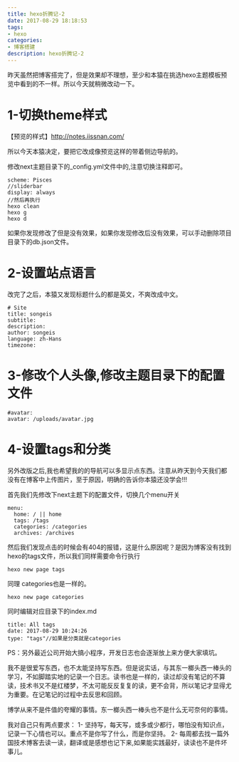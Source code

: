 ```yaml
---
title: hexo折腾记-2
date: 2017-08-29 18:18:53
tags:
- hexo
categories:
- 博客搭建
description: hexo折腾记-2
---
```

昨天虽然把博客搭完了，但是效果却不理想，至少和本猿在挑选hexo主题模板预览中看到的不一样。所以今天就稍微改动一下。
<!-- more -->
# 1-切换theme样式
【预览的样式】http://notes.iissnan.com/

所以今天本猿决定，要把它改成像预览这样的带着侧边导航的。

修改next主题目录下的_config.yml文件中的,注意切换注释即可。

```
scheme: Pisces
//sliderbar
display: always
//然后再执行
hexo clean
hexo g
hexo d
```

如果你发现修改了但是没有效果，如果你发现修改后没有效果，可以手动删除项目目录下的db.json文件。

# 2-设置站点语言
改完了之后，本猿又发现标题什么的都是英文，不爽改成中文。
```
# Site
title: songeis
subtitle:
description:
author: songeis
language: zh-Hans
timezone:
```

# 3-修改个人头像,修改主题目录下的配置文件
```
#avatar:
avatar: /uploads/avatar.jpg
```

# 4-设置tags和分类
另外改版之后,我也希望我的的导航可以多显示点东西。注意从昨天到今天我们都没有在博客中上传图片，至于原因，明确的告诉你本猿还没学会!!!

首先我们先修改下next主题下的配置文件，切换几个menu开关
```
menu:
  home: / || home
  tags: /tags
  categories: /categories
  archives: /archives
```

然后我们发现点击的时候会有404的报错，这是什么原因呢？是因为博客没有找到hexo的tags文件，所以我们同样需要命令行执行
```
hexo new page tags
```

同理 categories也是一样的。
```
hexo new page categories
```

同时编辑对应目录下的index.md
```
title: All tags
date: 2017-08-29 10:24:26
type: "tags"//如果是分类就是categories
```

PS：另外最近公司开始大搞小程序，开发日志也会逐渐放上来方便大家填坑。

我不是很爱写东西，也不太能坚持写东西。但是说实话，与其东一榔头西一棒头的学习，不如脚踏实地的记录一个日志。读书也是一样的，读过却没有笔记的不算读，技术书又不是红楼梦，不太可能反反复复的读，更不会背，所以笔记才显得尤为重要。在记笔记的过程中去反思和回顾。

博学从来不是件值的夸耀的事情。东一榔头西一棒头也不是什么无可奈何的事情。

我对自己只有两点要求：
1- 坚持写，每天写，或多或少都行，哪怕没有知识点，记录一下心情也可以。重点不是你写了什么，而是你坚持。
2- 每周都去找一篇外国技术博客去读一读，翻译或是感想也记下来,如果能实践最好，读读也不是件坏事儿。
